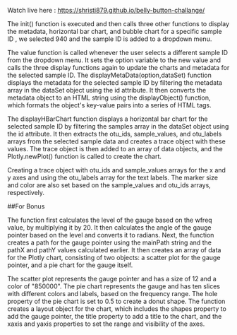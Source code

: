 Watch live here : https://shristi879.github.io/belly-button-challange/


The init() function is executed  and then calls three other functions to display the metadata, horizontal bar chart, and bubble chart for a specific sample ID , we selected 940 and the sample ID is added to a dropdown menu.

The value function is called whenever the user selects a different sample ID from the dropdown menu. It sets the option variable to the new value and calls the three display functions again to update the charts and metadata for the selected sample ID.
The displayMetaData(option,dataSet) function displays the metadata for the selected sample ID by filtering the metadata array in the dataSet object using the id attribute. It then converts the metadata object to an HTML string using the displayObject() function, which formats the object's key-value pairs into a series of HTML tags.

The displayHBarChart function displays a horizontal bar chart for the selected sample ID by filtering the samples array in the dataSet object using the id attribute. It then extracts the otu_ids, sample_values, and otu_labels arrays from the selected sample data and creates a trace object with these values. The trace object is then added to an array of data objects, and the Plotly.newPlot() function is called to create the chart.

 Creating a trace object with otu_ids and sample_values arrays for the x and y axes and using the otu_labels array for the text labels. The marker size and color are also set based on the sample_values and otu_ids arrays, respectively.

##For Bonus 

The function first calculates the level of the gauge based on the wfreq value, by multiplying it by 20. It then calculates the angle of the gauge pointer based on the level and converts it to radians.
Next, the function creates a path for the gauge pointer using the mainPath string and the pathX and pathY values calculated earlier. It then creates an array of data for the Plotly chart, consisting of two objects: a scatter plot for the gauge pointer, and a pie chart for the gauge itself.

The scatter plot represents the gauge pointer and has a size of 12 and a color of "850000". The pie chart represents the gauge and has ten slices with different colors and labels, based on the frequency range. The hole property of the pie chart is set to 0.5 to create a donut shape. The function creates a layout object for the chart, which includes the shapes property to add the gauge pointer, the title property to add a title to the chart, and the xaxis and yaxis properties to set the range and visibility of the axes.

